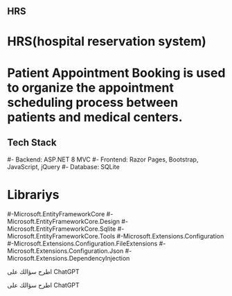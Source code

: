## HRS
# HRS(hospital reservation system)
# Patient Appointment Booking is used to organize the appointment scheduling process between patients and medical centers.

## Tech Stack

#- Backend: ASP.NET 8 MVC
#- Frontend: Razor Pages, Bootstrap, JavaScript, jQuery
#- Database: SQLite

# Librariys
#-Microsoft.EntityFrameworkCore
#-Microsoft.EntityFrameworkCore.Design
#-Microsoft.EntityFrameworkCore.Sqlite
#-Microsoft.EntityFrameworkCore.Tools
#-Microsoft.Extensions.Configuration
#-Microsoft.Extensions.Configuration.FileExtensions
#-Microsoft.Extensions.Configuration.Json
#-Microsoft.Extensions.DependencyInjection
 










اطرح سؤالك على ChatGPT









اطرح سؤالك على ChatGPT


